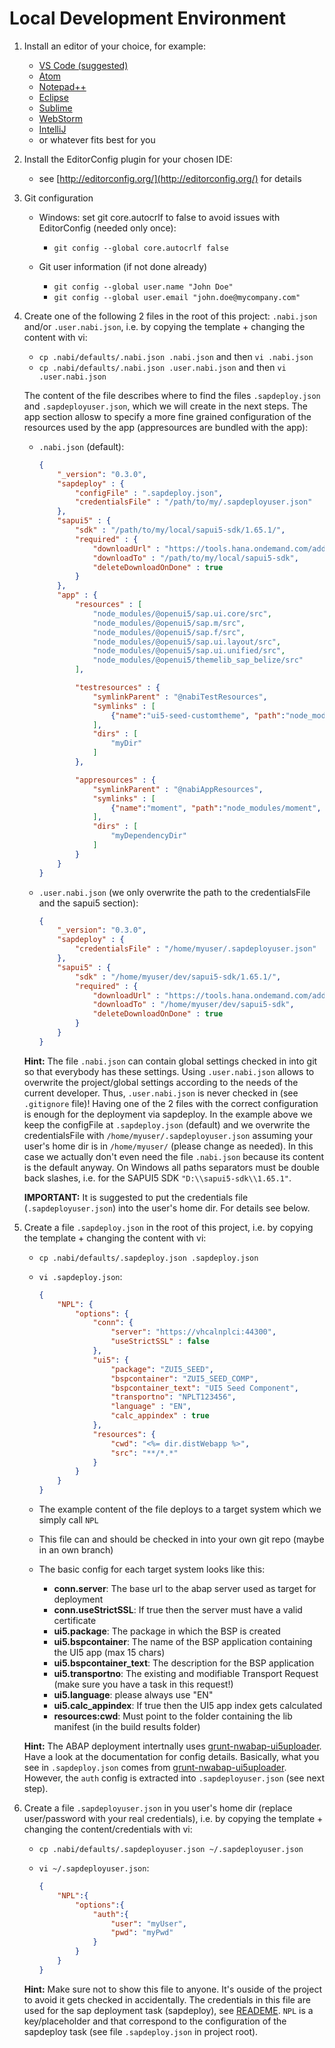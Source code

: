 # Local Development Environment

1. Install an editor of your choice, for example:
    * [VS Code (suggested)](https://code.visualstudio.com/)
    * [Atom](https://atom.io/)
    * [Notepad++](https://notepad-plus-plus.org/)
    * [Eclipse](http://www.eclipse.org/downloads/eclipse-packages/)
    * [Sublime](https://www.sublimetext.com/)
    * [WebStorm](https://www.jetbrains.com/webstorm/)
    * [IntelliJ](https://www.jetbrains.com/idea/)
    * or whatever fits best for you

1. Install the EditorConfig plugin for your chosen IDE:
    * see [http://editorconfig.org/](http://editorconfig.org/) for details

1. Git configuration
    * Windows: set git core.autocrlf to false to avoid issues with EditorConfig (needed only once):
        * `git config --global core.autocrlf false`

    * Git user information (if not done already)
        * `git config --global user.name "John Doe"`
        * `git config --global user.email "john.doe@mycompany.com"`

1. Create one of the following 2 files in the root of this project: `.nabi.json` and/or `.user.nabi.json`, i.e. by copying the template + changing the content with vi:
    * `cp .nabi/defaults/.nabi.json .nabi.json` and then `vi .nabi.json`
    * `cp .nabi/defaults/.nabi.json .user.nabi.json` and then `vi .user.nabi.json`

    The content of the file describes where to find the files `.sapdeploy.json` and `.sapdeployuser.json`, which we will  create in the next steps. The app section allosw to specify a more fine grained configuration of the resources used by the app (appresources are bundled with the app):

    * `.nabi.json` (default):

        ```json
        {
            "_version": "0.3.0",
            "sapdeploy" : {
                "configFile" : ".sapdeploy.json",
                "credentialsFile" : "/path/to/my/.sapdeployuser.json"
            },
            "sapui5" : {
                "sdk" : "/path/to/my/local/sapui5-sdk/1.65.1/",
                "required" : {
                    "downloadUrl" : "https://tools.hana.ondemand.com/additional/sapui5-sdk-1.65.1.zip",
                    "downloadTo" : "/path/to/my/local/sapui5-sdk",
                    "deleteDownloadOnDone" : true
                }
            },
            "app" : {
                "resources" : [
                    "node_modules/@openui5/sap.ui.core/src",
                    "node_modules/@openui5/sap.m/src",
                    "node_modules/@openui5/sap.f/src",
                    "node_modules/@openui5/sap.ui.layout/src",
                    "node_modules/@openui5/sap.ui.unified/src",
                    "node_modules/@openui5/themelib_sap_belize/src"
                ],

                "testresources" : {
                    "symlinkParent" : "@nabiTestResources",
                    "symlinks" : [
                        {"name":"ui5-seed-customtheme", "path":"node_modules/ui5-seed-customtheme"}
                    ],
                    "dirs" : [
                        "myDir"
                    ]
                },

                "appresources" : {
                    "symlinkParent" : "@nabiAppResources",
                    "symlinks" : [
                        {"name":"moment", "path":"node_modules/moment", "target":"thirdparty"}
                    ],
                    "dirs" : [
                        "myDependencyDir"
                    ]
                }
            }
        }
        ```

    * `.user.nabi.json` (we only overwrite the path to the credentialsFile and the sapui5 section):

        ```json
        {
            "_version": "0.3.0",
            "sapdeploy" : {
                "credentialsFile" : "/home/myuser/.sapdeployuser.json"
            },
            "sapui5" : {
                "sdk" : "/home/myuser/dev/sapui5-sdk/1.65.1/",
                "required" : {
                    "downloadUrl" : "https://tools.hana.ondemand.com/additional/sapui5-sdk-1.65.1.zip",
                    "downloadTo" : "/home/myuser/dev/sapui5-sdk",
                    "deleteDownloadOnDone" : true
                }
            }
        }
        ```

    **Hint:** The file `.nabi.json` can contain global settings checked in into git so that everybody has these settings. Using `.user.nabi.json` allows to overwrite the project/global settings according to the needs of the current developer. Thus, `.user.nabi.json` is never checked in (see `.gitignore` file)! Having one of the 2 files with the correct configuration is enough for the deployment via sapdeploy. In the example above we keep the configFile at `.sapdeploy.json` (default) and we overwrite the credentialsFile with `/home/myuser/.sapdeployuser.json` assuming your user's home dir is in `/home/myuser/` (please change as needed). In this case we actually don't even need the file `.nabi.json` because its content is the default anyway. On Windows all paths separators must be double back slashes, i.e. for the SAPUI5 SDK `"D:\\sapui5-sdk\\1.65.1"`.

    **IMPORTANT:** It is suggested to put the credentials file (`.sapdeployuser.json`) into the user's home dir. For details see below.

1. Create a file `.sapdeploy.json` in the root of this project, i.e. by copying the template + changing the content with vi:
    * `cp .nabi/defaults/.sapdeploy.json .sapdeploy.json`
    * `vi .sapdeploy.json`:

        ```json
        {
            "NPL": {
                "options": {
                    "conn": {
                        "server": "https://vhcalnplci:44300",
                        "useStrictSSL" : false
                    },
                    "ui5": {
                        "package": "ZUI5_SEED",
                        "bspcontainer": "ZUI5_SEED_COMP",
                        "bspcontainer_text": "UI5 Seed Component",
                        "transportno": "NPLT123456",
                        "language" : "EN",
                        "calc_appindex" : true
                    },
                    "resources": {
                        "cwd": "<%= dir.distWebapp %>",
                        "src": "**/*.*"
                    }
                }
            }
        }
        ```

    * The example content of the file deploys to a target system which we simply call `NPL`
    * This file can and should be checked in into your own git repo (maybe in an own branch)
    * The basic config for each target system looks like this:
        * **conn.server**: The base url to the abap server used as target for deployment
        * **conn.useStrictSSL**: If true then the server must have a valid certificate
        * **ui5.package**: The package in which the BSP is created
        * **ui5.bspcontainer**: The name of the BSP application containing the UI5 app (max 15 chars)
        * **ui5.bspcontainer_text**: The description for the BSP application
        * **ui5.transportno**: The existing and modifiable Transport Request (make sure you have a task in this request!)
        * **ui5.language**: please always use "EN"
        * **ui5.calc_appindex**: If true then the UI5 app index gets calculated
        * **resources:cwd**: Must point to the folder containing the lib manifest (in the build results folder)

    **Hint:** The ABAP deployment intertnally uses [grunt-nwabap-ui5uploader](https://github.com/pfefferf/grunt-nwabap-ui5uploader). Have a look at the documentation for config details. Basically, what you see in `.sapdeploy.json` comes from [grunt-nwabap-ui5uploader](https://github.com/pfefferf/grunt-nwabap-ui5uploader). However, the `auth` config is extracted into `.sapdeployuser.json` (see next step).

1. Create a file `.sapdeployuser.json` in you user's home dir (replace user/password with your real credentials), i.e. by copying the template + changing the content/credentials with vi:
    * `cp .nabi/defaults/.sapdeployuser.json ~/.sapdeployuser.json`
    * `vi ~/.sapdeployuser.json`:

        ```json
        {
            "NPL":{
                "options":{
                    "auth":{
                        "user": "myUser",
                        "pwd": "myPwd"
                    }
                }
            }
        }
        ```

    **Hint:** Make sure not to show this file to anyone. It's ouside of the project to avoid it gets checked in accidentally.
    The credentials in this file are used for the sap deployment task (sapdeploy), see [READEME](../README.md). `NPL` is a key/placeholder and that correspond to the configuration of the sapdeploy task (see file `.sapdeploy.json` in project root).
